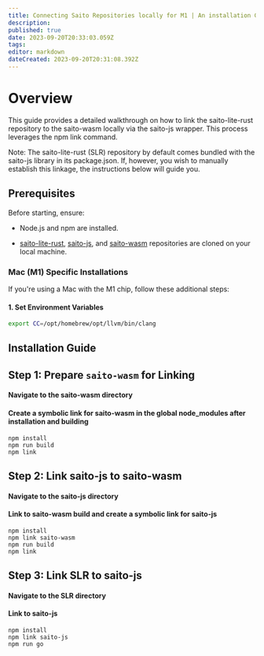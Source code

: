 ```yaml
---
title: Connecting Saito Repositories locally for M1 | An installation Guide
description: 
published: true
date: 2023-09-20T20:33:03.059Z
tags: 
editor: markdown
dateCreated: 2023-09-20T20:31:08.392Z
---
```



 # Overview
This guide provides a detailed walkthrough on how to link the saito-lite-rust repository to the saito-wasm locally via the saito-js wrapper. This process leverages the npm link command.

Note: The saito-lite-rust (SLR) repository by default comes bundled with the saito-js library in its package.json. If, however, you wish to manually establish this linkage, the instructions below will guide you.

## Prerequisites

Before starting, ensure:

- Node.js and npm are installed.

- [saito-lite-rust](https://github.com/SaitoTech/saito-lite-rust), [saito-js](https://github.com/SaitoTech/saito-rust-workspace), and [saito-wasm](https://github.com/SaitoTech/saito-rust-workspace) repositories are cloned on your local machine.

### Mac (M1) Specific Installations

If you're using a Mac with the M1 chip, follow these additional steps:

#### 1. Set Environment Variables

```bash
export CC=/opt/homebrew/opt/llvm/bin/clang
```



## Installation Guide

## Step 1: Prepare `saito-wasm` for Linking

#### Navigate to the saito-wasm directory

#### Create a symbolic link for saito-wasm in the global node_modules after installation and building
```
npm install
npm run build
npm link 
```

## Step 2: Link saito-js to saito-wasm
#### Navigate to the saito-js directory

#### Link to saito-wasm build and create a symbolic link for saito-js
```
npm install
npm link saito-wasm
npm run build
npm link
```

## Step 3: Link SLR to saito-js

#### Navigate to the SLR directory

#### Link to saito-js
``` 
npm install
npm link saito-js
npm run go
```


